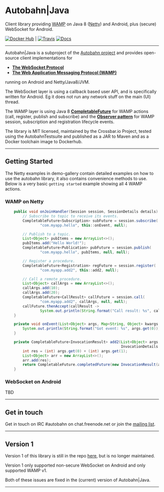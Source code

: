 # **Autobahn**|Java

Client library providing [WAMP](http://wamp-proto.org/) on Java 8 ([Netty](https://netty.io/)) and Android, plus (secure) WebSocket for Android.

[![Docker Hub](https://img.shields.io/badge/docker-ready-blue.svg)](https://hub.docker.com/r/crossbario/autobahn-java/) |
[![Travis](https://travis-ci.org/crossbario/autobahn-java.svg?branch=master)](https://travis-ci.org/crossbario/autobahn-java)
[![Docs](https://img.shields.io/badge/Docs-latest-ff69b4.svg)](https://crossbario.github.io/autobahn-java-docs/)

---

Autobahn|Java is a subproject of the [Autobahn project](http://crossbar.io/autobahn/) and provides open-source client implementations for

* **[The WebSocket Protocol](http://tools.ietf.org/html/rfc6455)**
* **[The Web Application Messaging Protocol (WAMP)](http://wamp-proto.org/)**

running on Android and Netty/Java8/JVM.

The WebSocket layer is using a callback based user API, and is specifically written for Android. Eg it does not run any network stuff on the main (UI) thread.

The WAMP layer is using Java 8 **[CompletableFuture](https://docs.oracle.com/javase/8/docs/api/java/util/concurrent/CompletableFuture.html)** for WAMP actions (call, register, publish and subscribe) and the **[Observer pattern](https://en.wikipedia.org/wiki/Observer_pattern)** for WAMP session, subscription and registration lifecycle events.

The library is MIT licensed, maintained by the Crossbar.io Project, tested using the AutobahnTestsuite and published as a JAR to Maven and as a Docker toolchain image to Dockerhub.

---


## Getting Started

The Netty examples in demo-gallery contain detailed examples on how to use the autobahn library, it also contains convenience methods to use. Below is a very basic `getting started` example showing all 4 WAMP actions.

### WAMP on Netty

```java
    public void onJoinHandler(Session session, SessionDetails details) {
        // Subscribe to topic to receive its events.
        CompletableFuture<Subscription> subFuture = session.subscribe(
                "com.myapp.hello", this::onEvent, null);

        // Publish to a topic.
        List<Object> pubItems = new ArrayList<>();
        pubItems.add("Hello World!");
        CompletableFuture<Publication> pubFuture = session.publish(
                "com.myapp.hello", pubItems, null, null);

        // Register a procedure.
        CompletableFuture<Registration> regFuture = session.register(
                "com.myapp.add2", this::add2, null);

        // Call a remote procedure.
        List<Object> callArgs = new ArrayList<>();
        callArgs.add(10);
        callArgs.add(20);
        CompletableFuture<CallResult> callFuture = session.call(
                "com.myapp.add2", callArgs, null, null);
        callFuture.thenAccept(callResult ->
                System.out.println(String.format("Call result: %s", callResult.results.get(0))));
    }

    private void onEvent(List<Object> args, Map<String, Object> kwargs, EventDetails details) {
        System.out.println(String.format("Got event: %s", args.get(0)));
    }

    private CompletableFuture<InvocationResult> add2(List<Object> args, Map<String, Object> kwargs,
                                                     InvocationDetails details) {
        int res = (int) args.get(0) + (int) args.get(1);
        List<Object> arr = new ArrayList<>();
        arr.add(res);
        return CompletableFuture.completedFuture(new InvocationResult(arr));
    }
```


### WebSocket on Android

TBD

---


## Get in touch

Get in touch on IRC #autobahn on chat.freenode.net or join the [mailing list](http://groups.google.com/group/autobahnws).

---


## Version 1

Version 1 of this library is still in the repo [here](https://github.com/crossbario/autobahn-java/tree/version-1), but is no longer maintained.

Version 1 only supported non-secure WebSocket on Android and only supported WAMP v1.

Both of these issues are fixed in the (current) version of Autobahn|Java.

---
